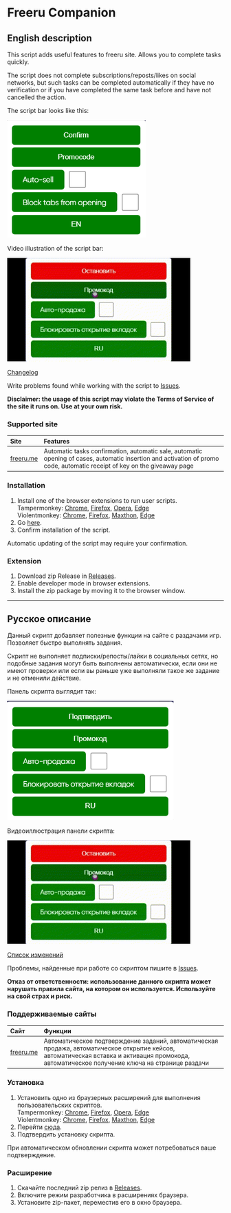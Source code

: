 # Freeru Companion
## English description
This script adds useful features to freeru site. Allows you to complete tasks quickly.

The script does not complete subscriptions/reposts/likes on social networks, but such tasks can be completed automatically if they have no verification or if you have completed the same task before and have not cancelled the action.

The script bar looks like this:

<img src="images/script_bar_v.7.5_en.png" title="The script bar" alt="The script bar">

Video illustration of the script bar:

![The script bar](https://github.com/MAX1MDEV/FreeruCompanion/blob/main/videos/script_bar_v.7.5_en_ru.gif)

[Changelog](CHANGELOG.md)

Write problems found while working with the script to [Issues](https://github.com/MAX1MDEV/FreeruCompanion/issues).

**Disclaimer: the usage of this script may violate the Terms of Service of the site it runs on. Use at your own risk.**

### Supported site
| Site               | Features
| :----------------- | :-----------------
| [freeru.me](https://freeru.me/)         | Automatic tasks confirmation, automatic sale, automatic opening of cases, automatic insertion and activation of promo code, automatic receipt of key on the giveaway page

### Installation
1. Install one of the browser extensions to run user scripts.  
   Tampermonkey: [Chrome](https://chrome.google.com/webstore/detail/tampermonkey/dhdgffkkebhmkfjojejmpbldmpobfkfo), [Firefox](https://addons.mozilla.org/en-US/firefox/addon/tampermonkey/), [Opera](https://addons.opera.com/en/extensions/details/tampermonkey-beta/), [Edge](https://microsoftedge.microsoft.com/addons/detail/tampermonkey/iikmkjmpaadaobahmlepeloendndfphd)  
   Violentmonkey: [Chrome](https://chrome.google.com/webstore/detail/violentmonkey/jinjaccalgkegednnccohejagnlnfdag), [Firefox](https://addons.mozilla.org/en-US/firefox/addon/violentmonkey/), [Maxthon](https://extension.maxthon.com/detail/index.php?view_id=1680), [Edge](https://microsoftedge.microsoft.com/addons/detail/violentmonkey/eeagobfjdenkkddmbclomhiblgggliao)  
2. Go [here](/../../raw/main/FreeruCompanion.user.js).
3. Confirm installation of the script.

Automatic updating of the script may require your confirmation.

### Extension
1. Download zip Release in [Releases](https://github.com/MAX1MDEV/FreeruCompanion/releases).
2. Enable developer mode in browser extensions.
3. Install the zip package by moving it to the browser window.

***

## Русское описание
Данный скрипт добавляет полезные функции на сайте с раздачами игр. Позволяет быстро выполнять задания.

Скрипт не выполняет подписки/репосты/лайки в социальных сетях, но подобные задания могут быть выполнены автоматически, если они не имеют проверки или если вы раньше уже выполняли такое же задание и не отменили действие.

Панель скрипта выглядит так:

<img src="images/script_bar_v.7.5_ru.png" title="Панель скрипта" alt="Панель скрипта">

Видеоиллюстрация панели скрипта:

![Панель скрипта](https://github.com/MAX1MDEV/FreeruCompanion/blob/main/videos/script_bar_v.7.5_en_ru.gif)

[Список изменений](CHANGELOG.md)

Проблемы, найденные при работе со скриптом пишите в [Issues](https://github.com/MAX1MDEV/FreeruCompanion/issues).

**Отказ от ответственности: использование данного скрипта может нарушать правила сайта, на котором он используется. Используйте на свой страх и риск.**

### Поддерживаемые сайты
| Сайт               | Функции
| :----------------- | :-----------------
| [freeru.me](https://freeru.me/)         | Автоматическое подтверждение заданий, автоматическая продажа, автоматическое открытие кейсов, автоматическая вставка и активация промокода, автоматическое получение ключа на странице раздачи

### Установка
1. Установить одно из браузерных расширений для выполнения пользовательских скриптов.  
   Tampermonkey: [Chrome](https://chrome.google.com/webstore/detail/tampermonkey/dhdgffkkebhmkfjojejmpbldmpobfkfo?hl=ru), [Firefox](https://addons.mozilla.org/ru/firefox/addon/tampermonkey/), [Opera](https://addons.opera.com/ru/extensions/details/tampermonkey-beta/), [Edge](https://microsoftedge.microsoft.com/addons/detail/tampermonkey/iikmkjmpaadaobahmlepeloendndfphd?hl=ru-RU)  
   Violentmonkey: [Chrome](https://chrome.google.com/webstore/detail/violentmonkey/jinjaccalgkegednnccohejagnlnfdag?hl=ru), [Firefox](https://addons.mozilla.org/ru/firefox/addon/violentmonkey/), [Maxthon](https://extension.maxthon.com/detail/index.php?view_id=1680), [Edge](https://microsoftedge.microsoft.com/addons/detail/violentmonkey/eeagobfjdenkkddmbclomhiblgggliao?hl=ru-RU)   
2. Перейти [сюда](/../../raw/main/FreeruCompanion.user.js).
3. Подтвердить установку скрипта.

При автоматическом обновлении скрипта может потребоваться ваше подтверждение.

### Расширение
1. Скачайте последний zip релиз в [Releases](https://github.com/MAX1MDEV/FreeruCompanion/releases).
2. Включите режим разработчика в расширениях браузера.
3. Установите zip-пакет, переместив его в окно браузера.
